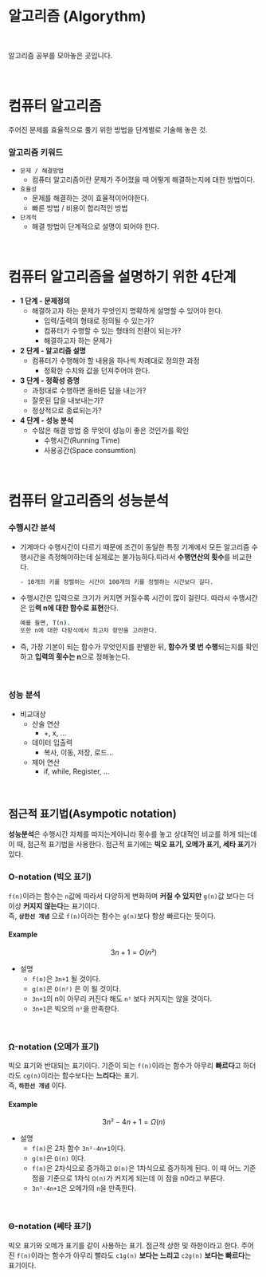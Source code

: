 # 알고리즘 (Algorythm)

<br>

알고리즘 공부를 모아놓은 곳입니다.

<br>


# 컴퓨터 알고리즘
주어진 문제를 효율적으로 풀기 위한 방법을 단계별로 
기술해 놓은 것. 

### 알고리즘 키워드
- `문제 / 해결방법`
    - 컴퓨터 알고리즘이란 문제가 주어졌을 때 어떻게 해결하는지에 대한 방법이다.
- `효율성`
    - 문제를 해결하는 것이 효율적이어야한다.
    - 빠른 방법 / 비용이 합리적인 방법
- `단계적`
    - 해결 방법이 단계적으로 설명이 되어야 한다.

<br>

# 컴퓨터 알고리즘을 설명하기 위한 4단계

- **1 단계 - 문제정의**
    - 해결하고자 하는 문제가 무엇인지 명확하게 설명할 수 있어야 한다.
        - 입력/출력의 형태로 정의될 수 있는가?
        - 컴퓨터가 수행할 수 있는 형태의 전환이 되는가?
        - 해결하고자 하는 문제가 
- **2 단계 - 알고리즘 설명**
    - 컴퓨터가 수행해야 할 내용을 하나씩 차례대로 정의한 과정
        - 정확한 수치와 값을 던져주어야 한다.
- **3 단계 - 정확성 증명**
    - 과정대로 수행하면 올바른 답을 내는가?
    - 잘못된 답을 내보내는가?
    - 정상적으로 종료되는가?
- **4 단계 - 성능 분석**
    - 수많은 해결 방법 중 무엇이 성능이 좋은 것인가를 확인
        - 수행시간(Running Time)
        - 사용공간(Space consumtion)


<br>

# **컴퓨터 알고리즘의 성능분석**

###  **수행시간 분석**
- 기계마다 수행시간이 다르기 때문에 조건이 동일한 특정 기계에서 모든 알고리즘 수행시간을 측정해야하는데 실제로는 불가능하다.따라서 **수행연산의 횟수**를 비교한다.
    ```cmd
    - 10개의 키를 정렬하는 시간이 100개의 키를 정렬하는 시간보다 길다.
    ```
- 수행시간은 입력으로 크기가 커지면 커질수록 시간이 많이 걸린다. 따라서 수행시간은 입**력 n에 대한 함수로 표현**한다.
    ```cmd
    예를 들면, T(n). 
    또한 n에 대한 다항식에서 최고차 항만을 고려한다.
    ```
- 즉, 가장 기본이 되는 함수가 무엇인지를 판별한 뒤, **함수가 몇 번 수행**되는지를 확인하고 **입력의 횟수는 n**으로 정해놓는다.

<br>

### **성능 분석**
- 비교대상
    - 산술 연산
        - +, x, ...
    - 데이터 입출력
        - 복사, 이동, 저장, 로드...
    - 제어 연산
        - if, while, Register, ...

<br>

## **점근적 표기법(Asympotic notation)**
**성능분석**은 수행시간 자체를 따지는게아니라 횟수를 놓고 상대적인 비교를 하게 되는데 이 때, 점근적 표기법을 사용한다. 점근적 표기에는 **빅오 표기, 오메가 표기, 세타 표기**가 있다.

### **O-notation (빅오 표기)**
`f(n)`이라는 함수는 `n`값에 따라서 다양하게 변화하며 **커질 수 있지만** `g(n)`값 보다는 더 이상 **커지지 않는다**는 표기이다. <br> 즉,  **`상한선 개념`** 으로 `f(n)`이라는 함수는 `g(n)`보다 항상 빠르다는 뜻이다.

#### Example

```math
3n + 1 = O(n²)
```
- 설명
    - `f(n)`은 `3n+1` 될 것이다.
    - `g(n)`은 `O(n²)` 은 이 될 것이다.
    - `3n+1`의 n이 아무리 커진다 해도 `n²` 보다 커지지는 않을 것이다.
    - `3n+1`은 빅오의 `n²`을 만족한다.

<br>

### **Ω-notation (오메가 표기)**
빅오 표기와 반대되는 표기이다. 기준이 되는 `f(n)`이라는 함수가 아무리 **빠르다**고 하더라도 `cg(n)`이라는 함수보다는 **느리다**는 표기. 
<br>즉,  **`하한선 개념`** 이다.

#### Example
```math
3n²-4n+1 = Ω(n)
```
- 설명
    - `f(n)`은 2차 함수 `3n²-4n+1`이다.
    - `g(n)`은 `Ω(n)` 이다.
    - `f(n)`은 2차식으로 증가하고 `Ω(n)`은 1차식으로 증가하게 된다. 이 때 어느 기준점을 기준으로 1차식 `Ω(n)`가 커지게 되는데 이 점을 n0라고 부른다.
    - `3n²-4n+1`은 오메가의 `n`을 만족한다.

<br>

### **Θ-notation (쎄타 표기)**
빅오 표기와 오메가 표기를 같이 사용하는 표기. 점근적 상한 및 하한이라고 한다. 주어진 `f(n)`이라는 함수가 아무리 빨라도 `c1g(n)` **보다는 느리고** `c2g(n)` **보다는 빠르다**는 표기이다.

